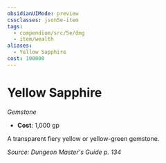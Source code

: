 ```yaml
---
obsidianUIMode: preview
cssclasses: json5e-item
tags:
  - compendium/src/5e/dmg
  - item/wealth
aliases:
  - Yellow Sapphire
cost: 100000
---
```

# Yellow Sapphire
*Gemstone*  

- **Cost**: 1,000 gp

A transparent fiery yellow or yellow-green gemstone.

*Source: Dungeon Master's Guide p. 134*
